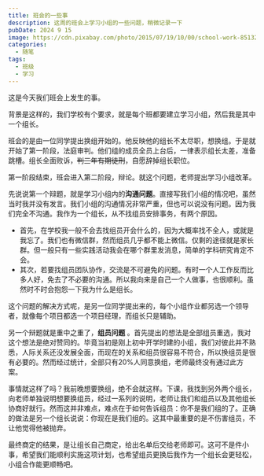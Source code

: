 ```yaml
---
title: 班会的一些事
description: 这周的班会上学习小组的一些问题，稍微记录一下
pubDate: 2024 9 15
image: https://cdn.pixabay.com/photo/2015/07/19/10/00/school-work-851328_1280.jpg
categories:
  - 随笔
tags:
  - 班级
  - 学习
---
```


这是今天我们班会上发生的事。

背景是这样的，我们学校有个要求，就是每个班都要建立学习小组，然后我是其中一个组长。

班会的是由一位同学提出换组开始的。他反映他的组长不太尽职，想换组。于是就开始了第一阶段，法庭审判。他们组的成员全员上台后，一律表示组长太差，准备跳槽。组长全面败诉，~~判三年有期徒刑~~，自愿辞掉组长职位。

第一阶段结束，班会进入第二阶段，辩论。就这个问题，老师提出学习小组改革。

先说说第一个辩题，就是学习小组内的**沟通问题**。直接写我们小组的情况吧，虽然当时我并没有发言。我们小组的沟通情况非常严重，但也可以说没有问题。因为我们完全不沟通。我作为一个组长，从不找组员安排事务，有两个原因。

- 首先，在学校我一般不会去找组员开会什么的，因为大概率找不全人，或就是我忘了。我们也有微信群，然而组员几乎都不能上微信。仅剩的途径就是家长群。但一般只有一些实践活动我会在哪个群里发消息，简单的学科研究肯定不会。
- 其次，若要找组员团队协作，交流是不可避免的问题。有时一个人工作反而比多人好，免去了不必要的沟通。所以我向来是自己一个人做事，也很顺利。虽然时不时会抱怨一下我为什么是组长。

这个问题的解决方式呢，是另一位同学提出来的，每个小组作业都另选一个领导者，就像每个项目都选一个项目经理，而组长只是辅助。

另一个辩题就是重中之重了，**组员问题** 。首先提出的想法是全部组员重选，我对这个想法是绝对赞同的。毕竟当初是刚上初中开学时建的小组，我们对彼此并不熟悉，人际关系还没发展全面，而现在的关系和组员很容易不符合，所以换组员是很有必要的。然而经过统计，全部只有20%人同意换组，老师最终没有通过此方案。

事情就这样了吗？我前晚想要换组，绝不会就这样。下课，我找到另外两个组长，向老师单独说明想要换组员，经过一系列的说明，老师让我们和组员以及其他组长协商好就行。然而这并非难点，难点在于如何告诉组员：你不是我们组的了。正确的做法是另一个组长说说：你现在是我们组的。这其中最重要的是不伤害组员，不让他觉得他被抛弃。

最终商定的结果，是让组长自己商定，给出名单后交给老师即可。这可不是件小事，希望我们能顺利实施这项计划，也希望组员更换后我作为一个组长会更轻松，小组合作能更顺畅吧。


